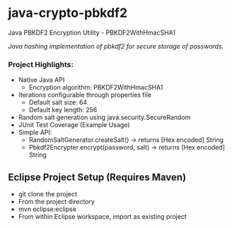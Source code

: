 # java-crypto-pbkdf2
Java PBKDF2 Encryption Utility - PBKDF2WithHmacSHA1

*Java hashing implementation of pbkdf2 for secure storage of passwords.*


### Project Highlights:
* Native Java API
  * Encryption algorithm: PBKDF2WithHmacSHA1
* Iterations configurable through properties file
  * Default salt size:  64
  * Default key length: 256
* Random salt generation using java.security.SecureRandom
* JUnit Test Coverage (Example Usage)
* Simple API:
  * RandomSaltGenerator.createSalt() -> returns  [Hex encoded] String
  * Pbkdf2Encrypter.encrypt(password, salt) -> returns  [Hex encoded] String

## Eclipse Project Setup (Requires Maven)
 * git clone the project
 * From the project directory
  * mvn eclipse:eclipse
 * From within Eclipse workspace, import as existing project
